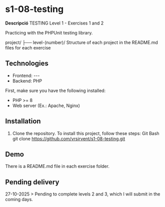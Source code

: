 # s1-08-testing
**Descripció** TESTING
Level 1 - Exercises 1 and 2

Practicing with the PHPUnit testing library.
 
 project/
   ├── level-(number)/ Structure of each project in the README.md files for each exercise

## Technologies 
- Frontend: ---
- Backend: PHP

First, make sure you have the following installed:
- PHP >= 8
- Web server (Ex.: Apache, Nginx)

## Installation
1. Clone the repository. To install this project, follow these steps:
    Git Bash
    git clone https://github.com/vrsirvent/s1-08-testing.git

## Demo  
There is a README.md file in each exercise folder.
    
## Pending delivery
27-10-2025 > Pending to complete levels 2 and 3, which I will submit in the coming days.



